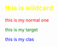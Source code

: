 <!Doctype html>

<html lang= "en">
  <head>
    <meta charset="utf8">
    <title>css selectors</title>
    <style>
    p{
      Color:red
    }
    *{
      color:yellow
    }
    #target{
      color:green
    }
    .red{
      color:blue
    }
    </style>
  </head>
    <body>
    <section>
    <h1>this is wildcard</h1>
      <p>this is my normal one</p>
      <p id="target">this is my target</p>
      <p class ="red">this is my clas</p>
    </section>
  </body>
</html>
